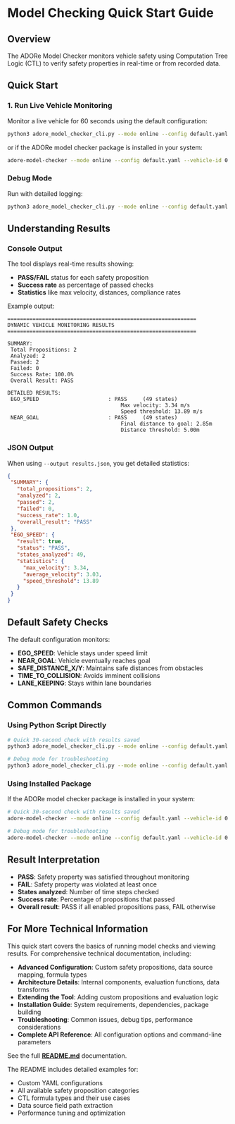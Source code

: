 # Model Checking Quick Start Guide

## Overview
The ADORe Model Checker monitors vehicle safety using Computation Tree Logic 
(CTL) to verify safety properties in real-time or from recorded data.

## Quick Start

### 1. Run Live Vehicle Monitoring
Monitor a live vehicle for 60 seconds using the default configuration:
```bash
python3 adore_model_checker_cli.py --mode online --config default.yaml --vehicle-id 0 --duration 60 --output result.json
```
or if the ADORe model checker package is installed in your system:
```bash
adore-model-checker --mode online --config default.yaml --vehicle-id 0 --duration 60
```

### Debug Mode
Run with detailed logging:
```bash
python3 adore_model_checker_cli.py --mode online --config default.yaml --vehicle-id 0 --duration 30 --debug
```

## Understanding Results

### Console Output
The tool displays real-time results showing:
- **PASS/FAIL** status for each safety proposition
- **Success rate** as percentage of passed checks
- **Statistics** like max velocity, distances, compliance rates

Example output:
```
============================================================
DYNAMIC VEHICLE MONITORING RESULTS
============================================================

SUMMARY:
 Total Propositions: 2
 Analyzed: 2
 Passed: 2
 Failed: 0
 Success Rate: 100.0%
 Overall Result: PASS

DETAILED RESULTS:
 EGO_SPEED                      : PASS     (49 states)
                                    Max velocity: 3.34 m/s
                                    Speed threshold: 13.89 m/s
 NEAR_GOAL                      : PASS     (49 states)
                                    Final distance to goal: 2.85m
                                    Distance threshold: 5.00m
```

### JSON Output
When using `--output results.json`, you get detailed statistics:
```json
{
 "SUMMARY": {
   "total_propositions": 2,
   "analyzed": 2,
   "passed": 2,
   "failed": 0,
   "success_rate": 1.0,
   "overall_result": "PASS"
 },
 "EGO_SPEED": {
   "result": true,
   "status": "PASS",
   "states_analyzed": 49,
   "statistics": {
     "max_velocity": 3.34,
     "average_velocity": 3.03,
     "speed_threshold": 13.89
   }
 }
}
```

## Default Safety Checks

The default configuration monitors:
- **EGO_SPEED**: Vehicle stays under speed limit
- **NEAR_GOAL**: Vehicle eventually reaches goal
- **SAFE_DISTANCE_X/Y**: Maintains safe distances from obstacles
- **TIME_TO_COLLISION**: Avoids imminent collisions
- **LANE_KEEPING**: Stays within lane boundaries

## Common Commands

### Using Python Script Directly
```bash
# Quick 30-second check with results saved
python3 adore_model_checker_cli.py --mode online --config default.yaml --vehicle-id 0 --duration 30 --output check.json

# Debug mode for troubleshooting
python3 adore_model_checker_cli.py --mode online --config default.yaml --vehicle-id 0 --duration 10 --debug
```

### Using Installed Package
If the ADORe model checker package is installed in your system:
```bash
# Quick 30-second check with results saved
adore-model-checker --mode online --config default.yaml --vehicle-id 0 --duration 30 --output check.json

# Debug mode for troubleshooting
adore-model-checker --mode online --config default.yaml --vehicle-id 0 --duration 10 --debug
```

## Result Interpretation

- **PASS**: Safety property was satisfied throughout monitoring
- **FAIL**: Safety property was violated at least once
- **States analyzed**: Number of time steps checked
- **Success rate**: Percentage of propositions that passed
- **Overall result**: PASS if all enabled propositions pass, FAIL otherwise

## For More Technical Information

This quick start covers the basics of running model checks and viewing results. For comprehensive technical documentation, including:

- **Advanced Configuration**: Custom safety propositions, data source mapping, formula types
- **Architecture Details**: Internal components, evaluation functions, data transforms
- **Extending the Tool**: Adding custom propositions and evaluation logic
- **Installation Guide**: System requirements, dependencies, package building
- **Troubleshooting**: Common issues, debug tips, performance considerations
- **Complete API Reference**: All configuration options and command-line parameters

See the full **[README.md](README.md)** documentation.

The README includes detailed examples for:
- Custom YAML configurations
- All available safety proposition categories
- CTL formula types and their use cases
- Data source field path extraction
- Performance tuning and optimization
